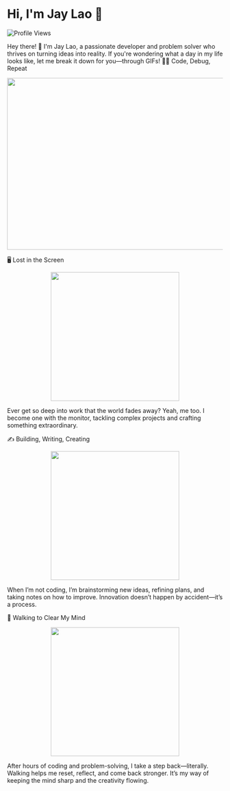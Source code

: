 # Hi, I'm Jay Lao 👋  
![Profile Views](https://komarev.com/ghpvc/?username=JayLao&color=red)

Hey there! 👋 I'm Jay Lao, a passionate developer and problem solver who thrives on turning ideas into reality. If you're wondering what a day in my life looks like, let me break it down for you—through GIFs!
👨‍💻 Code, Debug, Repeat

<p align="center">
<img src="https://media.giphy.com/media/78XCFBGOlS6keY1Bil/giphy.gif" width="600" height="400">


🖥️ Lost in the Screen
<p align="center">
<img src="https://media.giphy.com/media/26tn33aiTi1jkl6H6/giphy.gif" width="300">
</p>  
Ever get so deep into work that the world fades away? Yeah, me too. I become one with the monitor, tackling complex projects and crafting something extraordinary.

✍️ Building, Writing, Creating
<p align="center">
<img src="https://media.giphy.com/media/l49JRQC9RNa5j35a8/giphy.gif" width="300">
</p>  
When I’m not coding, I’m brainstorming new ideas, refining plans, and taking notes on how to improve. Innovation doesn’t happen by accident—it’s a process.

🚶 Walking to Clear My Mind
<p align="center">
<img src="https://media.giphy.com/media/1zJUoEOi6OGtnzHtn5/giphy.gif" width="300">
</p>  
After hours of coding and problem-solving, I take a step back—literally. Walking helps me reset, reflect, and come back stronger. It’s my way of keeping the mind sharp and the creativity flowing.


